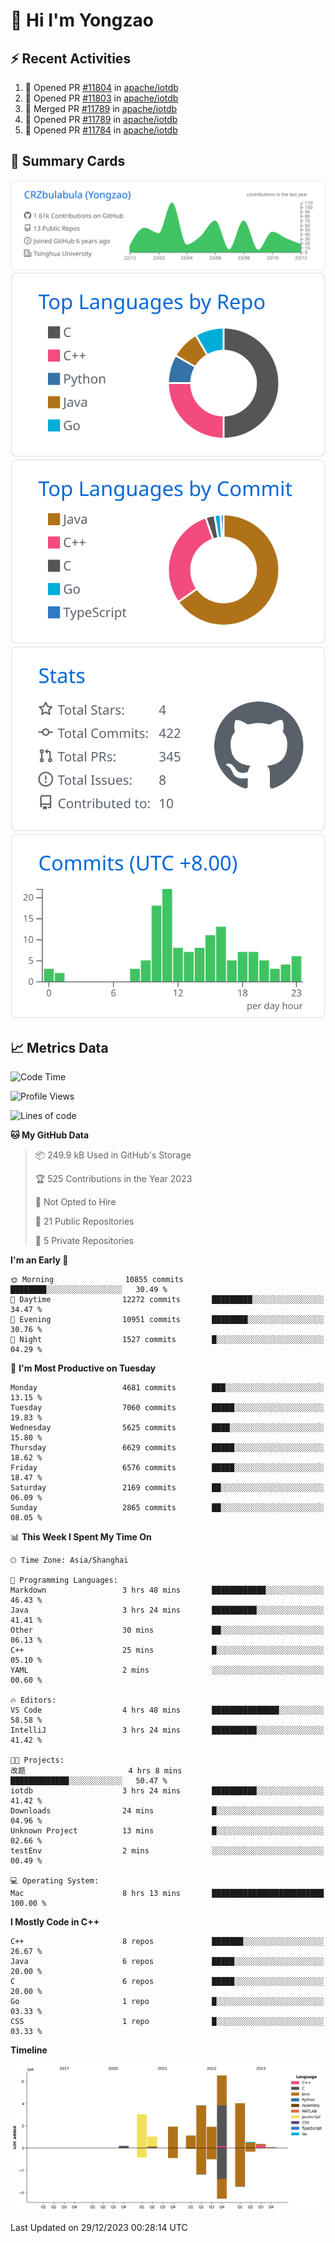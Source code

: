 # 👋 Hi I'm Yongzao

## ⚡ Recent Activities
<!--START_SECTION:activity-->
1. 💪 Opened PR [#11804](https://github.com/apache/iotdb/pull/11804) in [apache/iotdb](https://github.com/apache/iotdb)
2. 💪 Opened PR [#11803](https://github.com/apache/iotdb/pull/11803) in [apache/iotdb](https://github.com/apache/iotdb)
3. 🎉 Merged PR [#11789](https://github.com/apache/iotdb/pull/11789) in [apache/iotdb](https://github.com/apache/iotdb)
4. 💪 Opened PR [#11789](https://github.com/apache/iotdb/pull/11789) in [apache/iotdb](https://github.com/apache/iotdb)
5. 💪 Opened PR [#11784](https://github.com/apache/iotdb/pull/11784) in [apache/iotdb](https://github.com/apache/iotdb)
<!--END_SECTION:activity-->

## 🎑 Summary Cards

[![](https://raw.githubusercontent.com/CRZbulabula/CRZbulabula/main/profile-summary-card-output/github/0-profile-details.svg)](https://github.com/vn7n24fzkq/github-profile-summary-cards)
[![](https://raw.githubusercontent.com/CRZbulabula/CRZbulabula/main/profile-summary-card-output/github/1-repos-per-language.svg)](https://github.com/vn7n24fzkq/github-profile-summary-cards) [![](https://raw.githubusercontent.com/CRZbulabula/CRZbulabula/main/profile-summary-card-output/github/2-most-commit-language.svg)](https://github.com/vn7n24fzkq/github-profile-summary-cards)
[![](https://raw.githubusercontent.com/CRZbulabula/CRZbulabula/main/profile-summary-card-output/github/3-stats.svg)](https://github.com/vn7n24fzkq/github-profile-summary-cards) [![](https://raw.githubusercontent.com/CRZbulabula/CRZbulabula/main/profile-summary-card-output/github/4-productive-time.svg)](https://github.com/vn7n24fzkq/github-profile-summary-cards)

## 📈 Metrics Data

<!--START_SECTION:waka-->
![Code Time](http://img.shields.io/badge/Code%20Time-525%20hrs%2023%20mins-blue)

![Profile Views](http://img.shields.io/badge/Profile%20Views-0-blue)

![Lines of code](https://img.shields.io/badge/From%20Hello%20World%20I%27ve%20Written-24.4%20million%20lines%20of%20code-blue)

**🐱 My GitHub Data** 

> 📦 249.9 kB Used in GitHub's Storage 
 > 
> 🏆 525 Contributions in the Year 2023
 > 
> 🚫 Not Opted to Hire
 > 
> 📜 21 Public Repositories 
 > 
> 🔑 5 Private Repositories 
 > 
**I'm an Early 🐤** 

```text
🌞 Morning                10855 commits       ████████░░░░░░░░░░░░░░░░░   30.49 % 
🌆 Daytime                12272 commits       █████████░░░░░░░░░░░░░░░░   34.47 % 
🌃 Evening                10951 commits       ████████░░░░░░░░░░░░░░░░░   30.76 % 
🌙 Night                  1527 commits        █░░░░░░░░░░░░░░░░░░░░░░░░   04.29 % 
```
📅 **I'm Most Productive on Tuesday** 

```text
Monday                   4681 commits        ███░░░░░░░░░░░░░░░░░░░░░░   13.15 % 
Tuesday                  7060 commits        █████░░░░░░░░░░░░░░░░░░░░   19.83 % 
Wednesday                5625 commits        ████░░░░░░░░░░░░░░░░░░░░░   15.80 % 
Thursday                 6629 commits        █████░░░░░░░░░░░░░░░░░░░░   18.62 % 
Friday                   6576 commits        █████░░░░░░░░░░░░░░░░░░░░   18.47 % 
Saturday                 2169 commits        ██░░░░░░░░░░░░░░░░░░░░░░░   06.09 % 
Sunday                   2865 commits        ██░░░░░░░░░░░░░░░░░░░░░░░   08.05 % 
```


📊 **This Week I Spent My Time On** 

```text
🕑︎ Time Zone: Asia/Shanghai

💬 Programming Languages: 
Markdown                 3 hrs 48 mins       ████████████░░░░░░░░░░░░░   46.43 % 
Java                     3 hrs 24 mins       ██████████░░░░░░░░░░░░░░░   41.41 % 
Other                    30 mins             ██░░░░░░░░░░░░░░░░░░░░░░░   06.13 % 
C++                      25 mins             █░░░░░░░░░░░░░░░░░░░░░░░░   05.10 % 
YAML                     2 mins              ░░░░░░░░░░░░░░░░░░░░░░░░░   00.60 % 

🔥 Editors: 
VS Code                  4 hrs 48 mins       ███████████████░░░░░░░░░░   58.58 % 
IntelliJ                 3 hrs 24 mins       ██████████░░░░░░░░░░░░░░░   41.42 % 

🐱‍💻 Projects: 
改题                       4 hrs 8 mins        █████████████░░░░░░░░░░░░   50.47 % 
iotdb                    3 hrs 24 mins       ██████████░░░░░░░░░░░░░░░   41.42 % 
Downloads                24 mins             █░░░░░░░░░░░░░░░░░░░░░░░░   04.96 % 
Unknown Project          13 mins             █░░░░░░░░░░░░░░░░░░░░░░░░   02.66 % 
testEnv                  2 mins              ░░░░░░░░░░░░░░░░░░░░░░░░░   00.49 % 

💻 Operating System: 
Mac                      8 hrs 13 mins       █████████████████████████   100.00 % 
```

**I Mostly Code in C++** 

```text
C++                      8 repos             ███████░░░░░░░░░░░░░░░░░░   26.67 % 
Java                     6 repos             █████░░░░░░░░░░░░░░░░░░░░   20.00 % 
C                        6 repos             █████░░░░░░░░░░░░░░░░░░░░   20.00 % 
Go                       1 repo              █░░░░░░░░░░░░░░░░░░░░░░░░   03.33 % 
CSS                      1 repo              █░░░░░░░░░░░░░░░░░░░░░░░░   03.33 % 
```



**Timeline**

![Lines of Code chart](https://raw.githubusercontent.com/CRZbulabula/CRZbulabula/main/assets/bar_graph.png)


 Last Updated on 29/12/2023 00:28:14 UTC
<!--END_SECTION:waka-->

